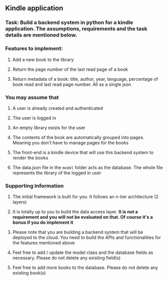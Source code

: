 ## Kindle application
### Task: Build a backend system in python for a kindle application. The assumptions, requirements and the task details are mentioned below.

### Features to implement:
1. Add a new book to the library

2. Return the page number of the last read page of a book

3. Return metadata of a book: title, author, year, language, percentage of book read and last read page number. All as a single json

### You may assume that
1. A user is already created and authenticated

2. The user is logged in

3. An empty library exists for the user

4. The contents of the book are automatically grouped into pages. Meaning you don't have to manage pages for the books

5. The front-end is a kindle device that will use this backend system to render the books

6. The data.json file in the `model` folder acts as the database. The whole file represents the library of the logged in user

### Supporting Information
1. The initial framework is built for you. It follows an n-tier architecture (2 layers)

2. It is totally up to you to build the data access layer. **It is not a requirement and you will not be evaluated on that. Of course it's a bonus if you do implement it**

3. Please note that you are building a backend system that will be deployed to the cloud. You need to build the APIs and functionalities for the features mentioned above

4. Feel free to add / update the model class and the database fields as necessary. Please do not delete any existing field(s)

5. Feel free to add more books to the database. Please do not delete any existing book(s)